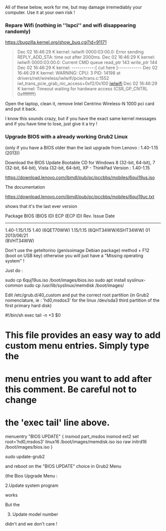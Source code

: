 All of these below, work for me, but may damage irremediably your computer. Use it at your own risk !

### Repare Wifi (nothing in ''lspci'' and wifi disappearing randomly)

https://bugzilla.kernel.org/show_bug.cgi?id=91171

> Dec 02 16:46:29 K kernel: iwlwifi 0000:03:00.0: Error sending REPLY_ADD_STA:
> time out after 2000ms.
> Dec 02 16:46:29 K kernel: iwlwifi 0000:03:00.0: Current CMD queue read_ptr
> 143 write_ptr 144
> Dec 02 16:46:29 K kernel: ------------[ cut here ]------------
> Dec 02 16:46:29 K kernel: WARNING: CPU: 3 PID: 14198 at
> drivers/net/wireless/iwlwifi/pcie/trans.c:1552
> iwl_trans_pcie_grab_nic_access+0xf2/0x100 [iwlwifi]()
> Dec 02 16:46:29 K kernel: Timeout waiting for hardware access (CSR_GP_CNTRL
> 0xffffffff)

Open the laptop, clean it, remove Intel Centrino Wireless-N 1000 pci card and put it back.

I know this sounds crazy, but if you have the exact same kernel messages and if you have time to lose, just give it a try !

### Upgrade BIOS with a already working Grub2 Linux

(only if you have a BIOS older than the last upgrade from Lenovo : 1.40-1.15 (2013))

Download the BIOS Update Bootable CD for Windows 8 (32-bit, 64-bit), 7 (32-bit, 64-bit), Vista (32-bit, 64-bit), XP - ThinkPad
Version : 1.40-1.15

https://download.lenovo.com/ibmdl/pub/pc/pccbbs/mobiles/6quj19us.iso

The documentation

https://download.lenovo.com/ibmdl/pub/pc/pccbbs/mobiles/6quj19uc.txt

shows that it's the last ever version

  Package        BIOS (BIOS ID)  ECP       (ECP ID)             Rev.  Issue Date
  -------------- --------------- -----------------------------  ----  ----------
  1.40-1.15/1.15 1.40 (6QET70WW) 1.15/1.15 (6QHT34WW/6SHT34WW)  01    2013/06/21  
                                           (8VHT34WW)  

Don't use the geteltorino (genisoimage Debian package) method + F12 (boot on USB key) otherwise you will just have a "Missing operating system" !

Just do :

sudo cp 6quj19us.iso /boot/images/bios.iso
sudo apt install syslinux-common
sudo cp /usr/lib/syslinux/memdisk /boot/images/

Edit /etc/grub.d/40_custom and put the correct root partition (in Grub2 nomenclature, ie : 'hd0,msdos3' for the linux /dev/sda3 third partition of the first primary hard disk)

#!/bin/sh
exec tail -n +3 $0
# This file provides an easy way to add custom menu entries.  Simply type the
# menu entries you want to add after this comment.  Be careful not to change
# the 'exec tail' line above.
menuentry "BIOS UPDATE" {
	insmod part_msdos
	insmod ext2
	set root='hd0,msdos3'
	linux16 /boot/images/memdisk.iso iso raw
	initrd16 /boot/images/bios.iso
}

sudo update-grub2

and reboot on the "BIOS UPDATE" choice in Grub2 Menu

(the Bios Upgrade Menu :

2.Update system program

works

But the

3. Update model number

didn't and we don't care !
